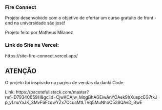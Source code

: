 ### Fire Connect

<p>Projeto desenvolvido com o objetivo de ofertar um curso gratuito de front - end na universidade são josé!</p>
<p>Projeto feito por Matheus Milanez</p>


### Link do Site na Vercel:

<p>https://site-fire-connect.vercel.app/</p>

<h2>ATENÇÃO</h2>
<p>O projeto foi inspirado na pagina de vendas da danki Code</p>
<p>Link: https://pacotefullstack.com/master?ref=D79340659H&gclid=CjwKCAjw_MqgBhAGEiwAnYOAek9hXuspcEG7tkJp_vLnuYaJK_3MvF6FzqwYZx7CcusMtLTVq5MuNhoC538QAvD_BwE</p>